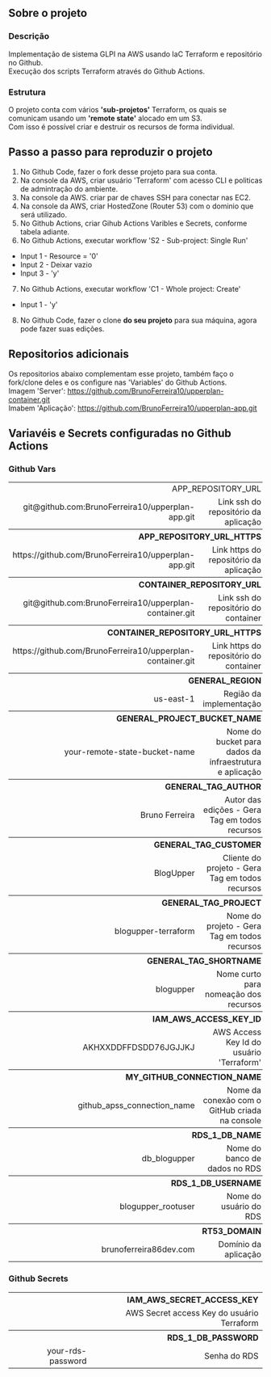 ## Sobre o projeto
### Descrição
Implementação de sistema GLPI na AWS usando IaC Terraform e repositório no 
Github.<br>
Execução dos scripts Terraform através do Github Actions.

### Estrutura
O projeto conta com vários **'sub-projetos'** Terraform, os quais se comunicam 
usando um **'remote state'** alocado em um S3.<br>
Com isso é possível criar e destruir os recursos de forma individual.

## Passo a passo para reproduzir o projeto
1. No Github Code, fazer o fork desse projeto para sua conta.
2. Na console da AWS, criar usuário 'Terraform' com acesso CLI e politicas de admintração do ambiente. 
3. Na console da AWS. criar par de chaves SSH para conectar nas EC2.
4. Na console da AWS, criar HostedZone (Router 53) com o dominio que será utilizado.
5. No Github Actions, criar Gihub Actions Varibles e Secrets, conforme tabela adiante.
6. No Github Actions, executar workflow 'S2 - Sub-project: Single Run'
  - Input 1 - Resource =  '0'
  - Input 2 - Deixar vazio
  - Input 3 - 'y'
7. No Github Actions, executar workflow 'C1 - Whole project: Create'
  - Input 1 - 'y'
8. No Github Code, fazer o clone **do seu projeto** para sua máquina, agora pode fazer suas edições.

## Repositorios adicionais
Os repositorios abaixo complementam esse projeto, também faço o fork/clone deles e os configure nas 'Variables' do Github Actions.<br>
Imagem 'Server': https://github.com/BrunoFerreira10/upperplan-container.git<br>
Imabem 'Aplicação': https://github.com/BrunoFerreira10/upperplan-app.git<br>

## Variavéis e Secrets configuradas no Github Actions
### Github Vars

<table>
  <tr>
    <td colspan="2" style="text-align: right;">APP_REPOSITORY_URL</td>
  </tr>
  <tr>
    <td style="text-align: right;">git@github.com:BrunoFerreira10/upperplan-app.git</td>
    <td style="text-align: right;">Link ssh do repositório da aplicação</td>
  </tr>
  <tr>
    <th colspan="2" style="text-align: right;">APP_REPOSITORY_URL_HTTPS</th>
  </tr>
  <tr>
    <td style="text-align: right;">https://github.com/BrunoFerreira10/upperplan-app.git</td>
    <td style="text-align: right;">Link https do repositório da aplicação</td>
  </tr>
  <tr>
    <th colspan="2" style="text-align: right;">CONTAINER_REPOSITORY_URL</th>
  </tr>
  <tr>
    <td style="text-align: right;">git@github.com:BrunoFerreira10/upperplan-container.git</td>
    <td style="text-align: right;">Link ssh do repositório do container</td>
  </tr>
  <tr>
    <th colspan="2" style="text-align: right;">CONTAINER_REPOSITORY_URL_HTTPS</th>
  </tr>
  <tr>
    <td style="text-align: right;">https://github.com/BrunoFerreira10/upperplan-container.git</td>
    <td style="text-align: right;">Link https do repositório do container</td>
  </tr>
  <tr>
    <th colspan="2" style="text-align: right;">GENERAL_REGION</th>
  </tr>
  <tr>
    <td style="text-align: right;">us-east-1</td>
    <td style="text-align: right;">Região da implementação</td>
  </tr>
  <tr>
    <th colspan="2" style="text-align: right;">GENERAL_PROJECT_BUCKET_NAME</th>
  </tr>
  <tr>
    <td style="text-align: right;">your-remote-state-bucket-name</td>
    <td style="text-align: right;">Nome do bucket para dados da infraestrutura e aplicação</td>
  </tr>
  <tr>
    <th colspan="2" style="text-align: right;">GENERAL_TAG_AUTHOR</th>
  </tr>
  <tr>
    <td style="text-align: right;">Bruno Ferreira</td>
    <td style="text-align: right;">Autor das edições - Gera Tag em todos recursos</td>
  </tr>
  <tr>
    <th colspan="2" style="text-align: right;">GENERAL_TAG_CUSTOMER</th>
  </tr>
  <tr>
    <td style="text-align: right;">BlogUpper</td>
    <td style="text-align: right;">Cliente do projeto - Gera Tag em todos recursos</td>
  </tr>
  <tr>
    <th colspan="2" style="text-align: right;">GENERAL_TAG_PROJECT</th>
  </tr>
  <tr>
    <td style="text-align: right;">blogupper-terraform</td>
    <td style="text-align: right;">Nome do projeto - Gera Tag em todos recursos</td>
  </tr>
  <tr>
    <th colspan="2" style="text-align: right;">GENERAL_TAG_SHORTNAME</th>
  </tr>
  <tr>
    <td style="text-align: right;">blogupper</td>
    <td style="text-align: right;">Nome curto para nomeação dos recursos</td>
  </tr>
  <tr>
    <th colspan="2" style="text-align: right;">IAM_AWS_ACCESS_KEY_ID</th>
  </tr>
  <tr>
    <td style="text-align: right;">AKHXXDDFFDSDD76JGJJKJ</td>
    <td style="text-align: right;">AWS Access Key Id do usuário 'Terraform'</td>
  </tr>
  <tr>
    <th colspan="2" style="text-align: right;">MY_GITHUB_CONNECTION_NAME</th>
  </tr>
  <tr>
    <td style="text-align: right;">github_apss_connection_name</td>
    <td style="text-align: right;">Nome da conexão com o GitHub criada na console</td>
  </tr>
  <tr>
    <th colspan="2" style="text-align: right;">RDS_1_DB_NAME</th>
  </tr>
  <tr>
    <td style="text-align: right;">db_blogupper</td>
    <td style="text-align: right;">Nome do banco de dados no RDS</td>
  </tr>
  <tr>
    <th colspan="2" style="text-align: right;">RDS_1_DB_USERNAME</th>
  </tr>
  <tr>
    <td style="text-align: right;">blogupper_rootuser</td>
    <td style="text-align: right;">Nome do usuário do RDS</td>
  </tr>
  <tr>
    <th colspan="2" style="text-align: right;">RT53_DOMAIN</th>
  </tr>
  <tr>
    <td style="text-align: right;">brunoferreira86dev.com</td>
    <td style="text-align: right;">Domínio da aplicação</td>
  </tr>
</table>



### Github Secrets
<table>
  <tr>
    <th colspan="2" style="text-align: right;">IAM_AWS_SECRET_ACCESS_KEY</th>
  </tr>
  <tr>
    <td style="text-align: right;"></td>
    <td style="text-align: right;">AWS Secret access Key do usuário Terraform</td>
  </tr>
  <tr>
    <th colspan="2" style="text-align: right;">RDS_1_DB_PASSWORD</th>
  </tr>
  <tr>
    <td style="text-align: right;">your-rds-password</td>
    <td style="text-align: right;">Senha do RDS</td>
  </tr>
</table>
